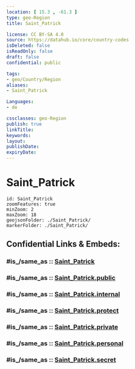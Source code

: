 ```yaml
---
location: [ 15.3 , -61.3 ] 
type: geo-Region
title: Saint_Patrick

license: CC BY-SA 4.0
source: https://datahub.io/core/country-codes
isDeleted: false
isReadOnly: false
draft: false
confidential: public

tags:
- geo/Country/Region
aliases:
- Saint_Patrick

Languages:
- de

cssclasses: geo-Region
publish: true
linkTitle: 
keywords: 
layout: 
publishDate: 
expiryDate: 
---
```


# Saint_Patrick

```leaflet
id: Saint_Patrick
zoomFeatures: true 
minZoom: 2 
maxZoom: 18
geojsonFolder: ./Saint_Patrick/
markerFolder: ./Saint_Patrick/
```


## Confidential Links & Embeds: 

### #is_/same_as :: [Saint_Patrick](/_Standards/Earth/Continent/America~Caribbean/Dominica/parishes~Dominica/Saint_Patrick.md) 

### #is_/same_as :: [Saint_Patrick.public](/_public/Earth/Continent/America~Caribbean/Dominica/parishes~Dominica/Saint_Patrick.public.md) 

### #is_/same_as :: [Saint_Patrick.internal](/_internal/Earth/Continent/America~Caribbean/Dominica/parishes~Dominica/Saint_Patrick.internal.md) 

### #is_/same_as :: [Saint_Patrick.protect](/_protect/Earth/Continent/America~Caribbean/Dominica/parishes~Dominica/Saint_Patrick.protect.md) 

### #is_/same_as :: [Saint_Patrick.private](/_private/Earth/Continent/America~Caribbean/Dominica/parishes~Dominica/Saint_Patrick.private.md) 

### #is_/same_as :: [Saint_Patrick.personal](/_personal/Earth/Continent/America~Caribbean/Dominica/parishes~Dominica/Saint_Patrick.personal.md) 

### #is_/same_as :: [Saint_Patrick.secret](/_secret/Earth/Continent/America~Caribbean/Dominica/parishes~Dominica/Saint_Patrick.secret.md)

